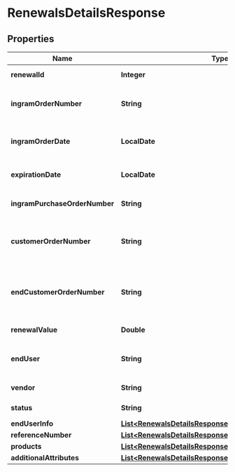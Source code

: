 

# RenewalsDetailsResponse


## Properties

| Name | Type | Description | Notes |
|------------ | ------------- | ------------- | -------------|
|**renewalId** | **Integer** | Unique Ingram renewal ID. |  [optional] |
|**ingramOrderNumber** | **String** | The IngramMicro sales order number. |  [optional] |
|**ingramOrderDate** | **LocalDate** | The IngramMicro sales order date. |  [optional] |
|**expirationDate** | **LocalDate** | Renewal expiration date. |  [optional] |
|**ingramPurchaseOrderNumber** | **String** | Ingram purchase order number. |  [optional] |
|**customerOrderNumber** | **String** | The reseller&#39;s order number for reference in their system. |  [optional] |
|**endCustomerOrderNumber** | **String** | The end customer&#39;s order number for reference in their system. |  [optional] |
|**renewalValue** | **Double** | The value of the renewal. |  [optional] |
|**endUser** | **String** | The company name for the end user/customer. |  [optional] |
|**vendor** | **String** | The name of the vendor. |  [optional] |
|**status** | **String** | The status of the renewal. |  [optional] |
|**endUserInfo** | [**List&lt;RenewalsDetailsResponseEndUserInfoInner&gt;**](RenewalsDetailsResponseEndUserInfoInner.md) |  |  [optional] |
|**referenceNumber** | [**List&lt;RenewalsDetailsResponseReferenceNumberInner&gt;**](RenewalsDetailsResponseReferenceNumberInner.md) |  |  [optional] |
|**products** | [**List&lt;RenewalsDetailsResponseProductsInner&gt;**](RenewalsDetailsResponseProductsInner.md) |  |  [optional] |
|**additionalAttributes** | [**List&lt;RenewalsDetailsResponseAdditionalAttributesInner&gt;**](RenewalsDetailsResponseAdditionalAttributesInner.md) |  |  [optional] |



